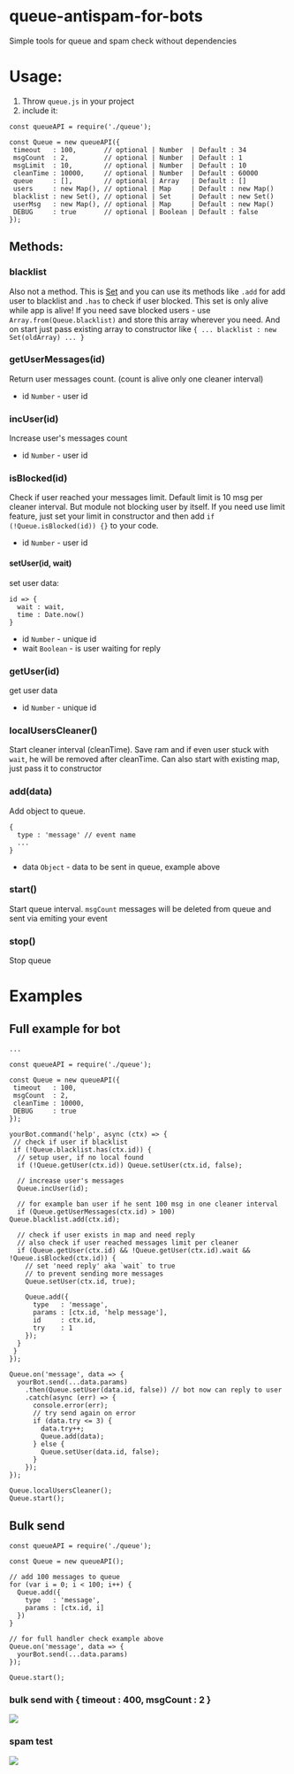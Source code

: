 # queue-antispam-for-bots
Simple tools for queue and spam check without dependencies

# Usage:
1. Throw `queue.js` in your project
2. include it:
```
const queueAPI = require('./queue');

const Queue = new queueAPI({
 timeout   : 100,       // optional | Number  | Default : 34
 msgCount  : 2,         // optional | Number  | Default : 1
 msgLimit  : 10,        // optional | Number  | Default : 10
 cleanTime : 10000,     // optional | Number  | Default : 60000
 queue     : [],        // optional | Array   | Default : []
 users     : new Map(), // optional | Map     | Default : new Map()
 blacklist : new Set(), // optional | Set     | Default : new Set()
 userMsg   : new Map(), // optional | Map     | Default : new Map()
 DEBUG     : true       // optional | Boolean | Default : false
});
```

## Methods:

### blacklist

Also not a method. This is [Set](https://developer.mozilla.org/ru/docs/Web/JavaScript/Reference/Global_Objects/Set) and you can use its methods like `.add` for add user to blacklist and `.has` to check if user blocked. This set is only alive while app is alive! If you need save blocked users - use `Array.from(Queue.blacklist)` and store this array wherever you need. And on start just pass existing array to constructor like `{ ... blacklist : new Set(oldArray) ... }`

### getUserMessages(id)

Return user messages count. (count is alive only one cleaner interval)

- id `Number` - user id

### incUser(id)

Increase user's messages count

- id `Number` - user id

### isBlocked(id)

Check if user reached your messages limit. Default limit is 10 msg per cleaner interval. But module not blocking user by itself. If you need use limit feature, just set your limit in constructor and then add `if (!Queue.isBlocked(id)) {}` to your code.

- id `Number` - user id

#### setUser(id, wait)

set user data:
```
id => {
  wait : wait,
  time : Date.now()
}
```

- id   `Number`  - unique id
- wait `Boolean` - is user waiting for reply

### getUser(id)

get user data

- id   `Number`  - unique id

### localUsersCleaner()

Start cleaner interval (cleanTime). Save ram and if even user stuck with `wait`, he will be removed after cleanTime.
Can also start with existing map, just pass it to constructor

### add(data)

Add object to queue.

```
{
  type : 'message' // event name
  ...
}
```
- data `Object` - data to be sent in queue, example above

### start()

Start queue interval. `msgCount` messages will be deleted from queue and sent via emiting your event

### stop()

Stop queue

# Examples

## Full example for bot
```
...

const queueAPI = require('./queue');

const Queue = new queueAPI({
 timeout   : 100,
 msgCount  : 2,
 cleanTime : 10000,
 DEBUG     : true
});

yourBot.command('help', async (ctx) => {
 // check if user if blacklist
 if (!Queue.blacklist.has(ctx.id)) {
  // setup user, if no local found
  if (!Queue.getUser(ctx.id)) Queue.setUser(ctx.id, false);

  // increase user's messages
  Queue.incUser(id);

  // for example ban user if he sent 100 msg in one cleaner interval
  if (Queue.getUserMessages(ctx.id) > 100) Queue.blacklist.add(ctx.id);

  // check if user exists in map and need reply
  // also check if user reached messages limit per cleaner
  if (Queue.getUser(ctx.id) && !Queue.getUser(ctx.id).wait && !Queue.isBlocked(ctx.id)) {
    // set 'need reply' aka `wait` to true
    // to prevent sending more messages
    Queue.setUser(ctx.id, true);

    Queue.add({
      type   : 'message',
      params : [ctx.id, 'help message'],
      id     : ctx.id,
      try    : 1
    });
  }
 }
});

Queue.on('message', data => {
  yourBot.send(...data.params)
    .then(Queue.setUser(data.id, false)) // bot now can reply to user
    .catch(async (err) => {
      console.error(err);
      // try send again on error
      if (data.try <= 3) {
        data.try++;
        Queue.add(data);
      } else {
        Queue.setUser(data.id, false);
      }
    });
});

Queue.localUsersCleaner();
Queue.start();
```

## Bulk send
```
const queueAPI = require('./queue');

const Queue = new queueAPI();

// add 100 messages to queue
for (var i = 0; i < 100; i++) {
  Queue.add({
    type   : 'message',
    params : [ctx.id, i]
  })
}

// for full handler check example above
Queue.on('message', data => {
  yourBot.send(...data.params)
});

Queue.start();
```

### bulk send with { timeout : 400, msgCount : 2 }
![](https://media.giphy.com/media/cnX5TzXRpxVhM14YpX/giphy.gif)

### spam test
![](https://media.giphy.com/media/W4iDep0iNEq8sdjhCa/giphy.gif)
